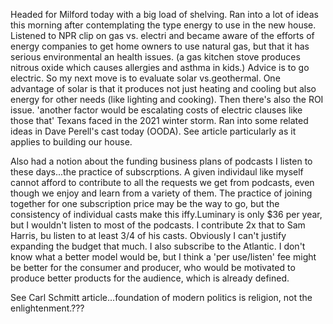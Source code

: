 Headed for Milford today with a big load of shelving. 
Ran into a lot of ideas this morning after contemplating the type energy to use in the new house. Listened to NPR clip on gas vs. electri and became aware of the efforts of energy companies to get home owners to use natural gas, but that it has serious environmental an health issues. (a gas kitchen stove produces nitrous oxide which causes allergies and asthma in kids.) Advice is to go electric. So my next move is to evaluate solar vs.geothermal. One advantage of solar is that it produces not just heating and cooling but also energy for other needs (like lighting and cooking). Then there's also the ROI issue. 'another factor would be escalating costs of electric clauses like those that' Texans faced in the 2021 winter storm.
Ran into some related ideas in Dave Perell's cast today (OODA). See article particularly as it applies to building our house.

Also had a notion about the funding business plans of podcasts I listen to these days...the practice of subscrptions. A given individaul like myself cannot afford to contribute to all the requests we get from podcasts, even though we enjoy and learn from a variety of them. The practice of joining together for one subscription price may be the way to go, but the consistency of individual casts make this iffy.Luminary is only $36 per year, but I wouldn't listen to most of the podcasts. I contribute 2x that to Sam Harris, bu listen to at least 3/4 of his casts. Obviously I can't justify expanding the budget that much. I also subscribe to the Atlantic. I don't know what a better model would be, but I think a 'per use/listen' fee might be better for the consumer and producer, who would be motivated to produce better products for the audience, which is already defined.

See Carl Schmitt article...foundation of modern politics is religion, not the enlightenment.???
